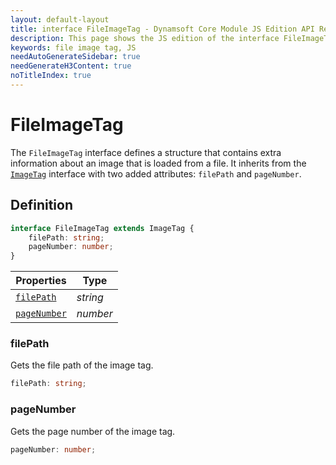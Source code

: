 ```yaml
---
layout: default-layout
title: interface FileImageTag - Dynamsoft Core Module JS Edition API Reference
description: This page shows the JS edition of the interface FileImageTag in Dynamsoft Core Module.
keywords: file image tag, JS
needAutoGenerateSidebar: true
needGenerateH3Content: true
noTitleIndex: true
---
```


# FileImageTag

The `FileImageTag` interface defines a structure that contains extra information about an image that is loaded from a file. It inherits from the [`ImageTag`](./image-tag.md) interface with two added attributes: `filePath` and `pageNumber`.

## Definition

```typescript
interface FileImageTag extends ImageTag {
    filePath: string;
    pageNumber: number;
}
```

| Properties               | Type |
|----------------------|-------------|
| [`filePath`](#filepath) | *string* |
| [`pageNumber`](#pagenumber) | *number* |

### filePath

Gets the file path of the image tag.

```typescript
filePath: string;
```

### pageNumber

Gets the page number of the image tag.

```typescript
pageNumber: number;
```
